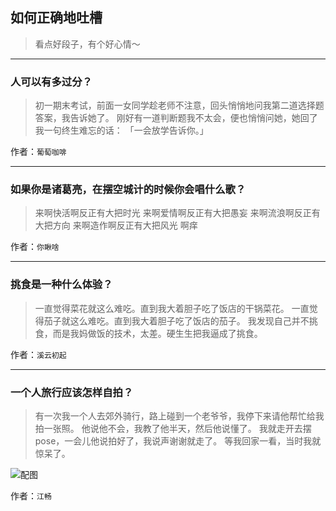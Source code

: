 ## 如何正确地吐槽

> 看点好段子，有个好心情～


 
---

### 人可以有多过分？

> 初一期末考试，前面一女同学趁老师不注意，回头悄悄地问我第二道选择题答案，我告诉她了。
> 刚好有一道判断题我不太会，便也悄悄问她，她回了我一句终生难忘的话：
> 「一会放学告诉你。」


作者：`葡萄咖啡`

---

### 如果你是诸葛亮，在摆空城计的时候你会唱什么歌？

> 来啊快活啊反正有大把时光
> 来啊爱情啊反正有大把愚妄
> 来啊流浪啊反正有大把方向
> 来啊造作啊反正有大把风光
> 啊痒


作者：`你瞅啥`

---

### 挑食是一种什么体验？

> 一直觉得菜花就这么难吃。直到我大着胆子吃了饭店的干锅菜花。
> 一直觉得茄子就这么难吃。直到我大着胆子吃了饭店的茄子。
> 我发现自己并不挑食，而是我妈做饭的技术，太差。硬生生把我逼成了挑食。


作者：`溪云初起`

---

### 一个人旅行应该怎样自拍？

> 有一次我一个人去郊外骑行，路上碰到一个老爷爷，我停下来请他帮忙给我拍一张照。
> 他说他不会，我教了他半天，然后他说懂了。
> 我就走开去摆 pose，一会儿他说拍好了，我说声谢谢就走了。
> 等我回家一看，当时我就惊呆了。
>  



![配图](http://pic3.zhimg.com/70/ce33ba998a430db208ac0ed397f78342_b.jpg)


作者：`江畅`